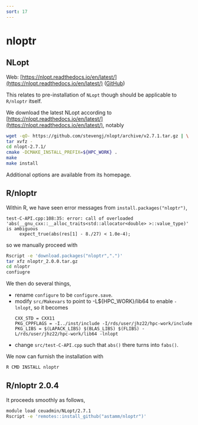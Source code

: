 ```yaml
---
sort: 17
---
```


# nloptr

## NLopt

Web: [https://nlopt.readthedocs.io/en/latest/](https://nlopt.readthedocs.io/en/latest/) ([GitHub](https://github.com/stevengj/nlopt))

This relates to pre-installation of `NLopt` though should be applicable to `R/nloptr` itself.

We download the latest NLopt according to [https://nlopt.readthedocs.io/en/latest/](https://nlopt.readthedocs.io/en/latest/), notably

```bash
wget -qO- https://github.com/stevengj/nlopt/archive/v2.7.1.tar.gz | \
tar xvfz -
cd nlopt-2.7.1/
cmake -DCMAKE_INSTALL_PREFIX=${HPC_WORK} .
make
make install
```

Additional options are available from its homepage.

## R/nloptr

Within R, we have seen error messages from `install.packages("nloptr")`,

```
test-C-API.cpp:108:35: error: call of overloaded 'abs(__gnu_cxx::__alloc_traits<std::allocator<double> >::value_type)' is ambiguous
     expect_true(abs(res[1] - 8./27) < 1.0e-4);
```

so we manually proceed with

```bash
Rscript -e 'download.packages("nloptr",".")'
tar xfz nloptr_2.0.0.tar.gz
cd nloptr
confiugre
```

We then do several things,

- rename `configure` to be `configure.save`.
- modify `src/Makevars` to point to -L${HPC_WORK}/lib64 to enable `-lnlopt`, so it becomes
  ```
  CXX_STD = CXX11
  PKG_CPPFLAGS = -I../inst/include -I/rds/user/jhz22/hpc-work/include
  PKG_LIBS = $(LAPACK_LIBS) $(BLAS_LIBS) $(FLIBS) -L/rds/user/jhz22/hpc-work/lib64 -lnlopt
  ```
- change `src/test-C-API.cpp` such that `abs()` there turns into `fabs()`.

We now can furnish the installation with

```bash
R CMD INSTALL nloptr
```

## R/nloptr 2.0.4

It proceeds smoothly as follows,

```bash
module load ceuadmin/NLopt/2.7.1
Rscript -e 'remotes::install_github("astamm/nloptr")'
```
